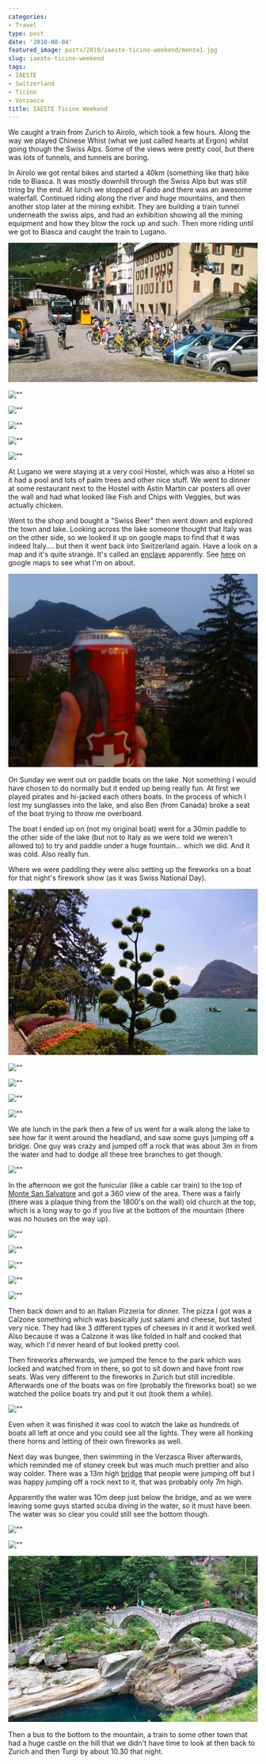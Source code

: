 ```yaml
---
categories:
- Travel
type: post
date: '2010-08-04'
featured_image: posts/2010/iaeste-ticino-weekend/monte1.jpg
slug: iaeste-ticino-weekend
tags:
- IAESTE
- Switzerland
- Ticino
- Verzasca
title: IAESTE Ticino Weekend
---
```


We caught a train from Zurich to Airolo, which took a few hours. Along the way we played Chinese Whist (what we just called hearts at Ergon) whilst going though the Swiss Alps. Some of the views were pretty cool, but there was lots of tunnels, and tunnels are boring.

In Airolo we got rental bikes and started a 40km (something like that) bike ride to Biasca. It was mostly downhill through the Swiss Alps but was still tiring by the end. At lunch we stopped at Faido and there was an awesome waterfall. Continued riding along the river and huge mountains, and then another stop later at the mining exhibit. They are building a train tunnel underneath the swiss alps, and had an exhibition showing all the mining equipment and how they blow the rock up and such. Then more riding until we got to Biasca and caught the train to Lugano.

![""](ride0.jpg "")

![""](ride1.jpg "")

![""](ride2.jpg "")

![""](faido1.jpg "")

![""](faido2.jpg "")

![""](faido3.jpg "")

At Lugano we were staying at a very cool Hostel, which was also a Hotel so it had a pool and lots of palm trees and other nice stuff. We went to dinner at some restaurant next to the Hostel with Astin Martin car posters all over the wall and had what looked like Fish and Chips with Veggies, but was actually chicken.

Went to the shop and bought a "Swiss Beer" then went down and explored the town and lake. Looking across the lake someone thought that Italy was on the other side, so we looked it up on google maps to find that it was indeed Italy.... but then it went back into Switzerland again. Have a look on a map and it's quite strange. It's called an [enclave](http://en.wikipedia.org/wiki/Enclave_and_exclave) apparently. See [here](http://maps.google.ch/maps?q=lugano&oe=utf-8&client=firefox-a&ie=UTF8&hq=&hnear=Lugano,+Ticino&gl=ch&ei=oZJZTIPUBpeHOPePrOAI&ved=0CBsQ8gEwAA&ll=45.973583,8.9748&spn=0.028871,0.084543&z=14) on google maps to see what I'm on about.

![""](swiss_beer.jpg "")

On Sunday we went out on paddle boats on the lake. Not something I would have chosen to do normally but it ended up being really fun. At first we played pirates and hi-jacked each others boats. In the process of which I lost my sunglasses into the lake, and also Ben (from Canada) broke a seat of the boat trying to throw me overboard.

The boat I ended up on (not my original boat) went for a 30min paddle to the other side of the lake (but not to Italy as we were told we weren't allowed to) to try and paddle under a huge fountain... which we did. And it was cold. Also really fun.

Where we were paddling they were also setting up the fireworks on a boat for that night's firework show (as it was Swiss National Day).

![""](lake1.jpg "")

![""](lake2.jpg "")

![""](lake3.jpg "")

![""](lake4.jpg "")

![""](lake5.jpg "")

We ate lunch in the park then a few of us went for a walk along the lake to see how far it went around the headland, and saw some guys jumping off a bridge. One guy was crazy and jumped off a rock that was about 3m in from the water and had to dodge all these tree branches to get though.

![""](lakehouse.jpg "")

In the afternoon we got the funicular (like a cable car train) to the top of [Monte San Salvatore](https://en.wikipedia.org/wiki/Monte_San_Salvatore) and got a 360 view of the area. There was a fairly (there was a plaque thing from the 1800's on the wall) old church at the top, which is a long way to go if you live at the bottom of the mountain (there was no houses on the way up).

![""](funicular1.jpg "")

![""](funicular2.jpg "")

![""](monte1.jpg "")

![""](monte2.jpg "")

![""](monte3.jpg "")

Then back down and to an Italian Pizzeria for dinner. The pizza I got was a Calzone something which was basically just salami and cheese, but tasted very nice. They had like 3 different types of cheeses in it and it worked well. Also because it was a Calzone it was like folded in half and cooked that way, which I'd never heard of but looked pretty cool.

Then fireworks afterwards, we jumped the fence to the park which was locked and watched from in there, so got to sit down and have front row seats. Was very different to the fireworks in Zurich but still incredible. Afterwards one of the boats was on fire (probably the fireworks boat) so we watched the police boats try and put it out (took them a while).

![""](fireworks.jpg "")

Even when it was finished it was cool to watch the lake as hundreds of boats all left at once and  you could see all the lights. They were all honking there horns and letting of their own fireworks as well.

Next day was bungee, then swimming in the Verzasca River afterwards, which reminded me of stoney creek but was much much prettier and also way colder. There was a 13m high [bridge](https://en.wikipedia.org/wiki/Lavertezzo) that people were jumping off but I was happy jumping off a rock next to it, that was probably only 7m high.

Apparently the water was 10m deep just below the bridge, and as we were leaving some guys started scuba diving in the water, so it must have been. The water was so clear you could still see the bottom though.

![""](verzasca.jpg "")

![""](verzasca2.jpg "")

![""](verzasca3.jpg "")

Then a bus to the bottom to the mountain, a train to some other town that had a huge castle on the hill that we didn't have time to look at then back to Zurich and then Turgi by about 10.30 that night.